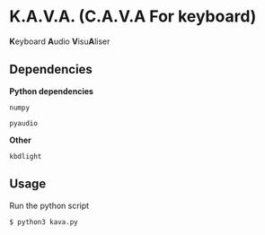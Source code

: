 K.A.V.A. (C.A.V.A For keyboard)
====================

**K**eyboard **A**udio **V**isu**A**liser

## Dependencies

**Python dependencies**

```numpy```

```pyaudio```

**Other**

```kbdlight```

## Usage
Run the python script
```console
$ python3 kava.py
```
